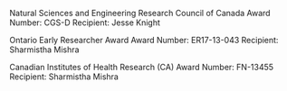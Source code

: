 Natural Sciences and Engineering Research Council of Canada
Award Number: CGS-D
Recipient: Jesse Knight

Ontario Early Researcher Award
Award Number: ER17-13-043
Recipient: Sharmistha Mishra

Canadian Institutes of Health Research (CA)
Award Number: FN-13455
Recipient: Sharmistha Mishra
